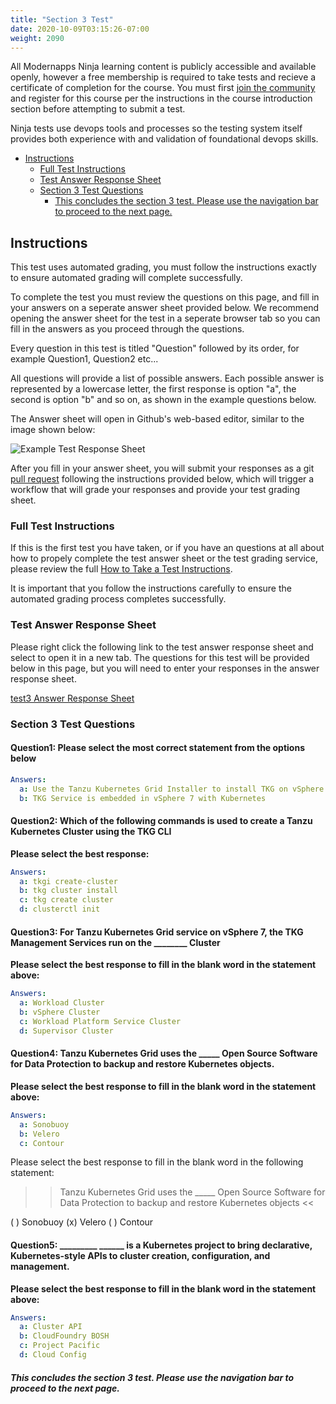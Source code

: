 ```yaml
---
title: "Section 3 Test"
date: 2020-10-09T03:15:26-07:00
weight: 2090
---
```


All Modernapps Ninja learning content is publicly accessible and available openly, however a free membership is required to take tests and recieve a certificate of completion for the course. You must first [join the community](https://modernapps.ninja/about/membership/) and register for this course per the instructions in the course introduction section before attempting to submit a test.

Ninja tests use devops tools and processes so the testing system itself provides both experience with and validation of foundational devops skills. 

- [Instructions](#instructions)
  - [Full Test Instructions](#full-test-instructions)
  - [Test Answer Response Sheet](#test-answer-response-sheet)
  - [Section 3 Test Questions](#section-3-test-questions)
      - [This concludes the section 3 test. Please use the navigation bar to proceed to the next page.](#this-concludes-the-section-3-test-please-use-the-navigation-bar-to-proceed-to-the-next-page)

## Instructions

This test uses automated grading, you must follow the instructions exactly to ensure automated grading will complete successfully. 

To complete the test you must review the questions on this page, and fill in your answers on a seperate answer sheet provided below. We recommend opening the answer sheet for the test in a seperate browser tab so you can fill in the answers as you proceed through the questions. 

Every question in this test is titled "Question" followed by its order, for example Question1, Question2 etc...

All questions will provide a list of possible answers. Each possible answer is represented by a lowercase letter, the first response is option "a", the second is option "b" and so on, as shown in the example questions below. 

The Answer sheet will open in Github's web-based editor, similar to the image shown below:

![Example Test Response Sheet](/vspheretanzu101_vt7301/admin/assets/images/blank_test_screen_example.png)  

After you fill in your answer sheet, you will submit  your responses as a git [pull request](https://docs.github.com/en/github/collaborating-with-issues-and-pull-requests/about-pull-requests) following the instructions provided below, which will trigger a workflow that will grade your responses and provide your test grading sheet. 

### Full Test Instructions

If this is the first test you have taken, or if you have an questions at all about how to propely complete the test answer sheet or the test grading service, please review the full [How to Take a Test Instructions](https://modernapps.ninja/course_repo_template_ct8279/docs/reference/testinstructions/).  

It is important that you follow the instructions carefully to ensure the automated grading process completes successfully.

### Test Answer Response Sheet

Please right click the following link to the test answer response sheet and select to open it in a new tab. The questions for this test will be provided below in this page, but you will need to enter your responses in the answer response sheet. 

[test3 Answer Response Sheet](https://github.com/modernappsninja/vspheretanzu101_vt7301/edit/main/static/admin/userdata/tests/test3.yml)  

### Section 3 Test Questions

#### **Question1:** Please select the most correct statement from the options below <!-- omit in toc -->

```yml
Answers:
  a: Use the Tanzu Kubernetes Grid Installer to install TKG on vSphere 7
  b: TKG Service is embedded in vSphere 7 with Kubernetes

```

#### **Question2:** Which of the following commands is used to create a Tanzu Kubernetes Cluster using the TKG CLI  <!-- omit in toc -->

**Please select the best response:**

```yml
Answers:
  a: tkgi create-cluster
  b: tkg cluster install
  c: tkg create cluster
  d: clusterctl init
```

#### **Question3:** For Tanzu Kubernetes Grid service on vSphere 7, the TKG Management Services run on the ________ Cluster <!-- omit in toc -->

**Please select the best response to fill in the blank word in the statement above:**

```yml
Answers:
  a: Workload Cluster
  b: vSphere Cluster
  c: Workload Platform Service Cluster
  d: Supervisor Cluster
```

#### **Question4:** Tanzu Kubernetes Grid uses the _____ Open Source Software for Data Protection to backup and restore Kubernetes objects. <!-- omit in toc -->

**Please select the best response to fill in the blank word in the statement above:**

```yml
Answers:
  a: Sonobuoy
  b: Velero
  c: Contour
```

Please select the best response to fill in the blank word in the following statement:

>>Tanzu Kubernetes Grid uses the _____ Open Source Software for Data Protection to backup and restore Kubernetes objects <<

( ) Sonobuoy
(x) Velero
( ) Contour


#### **Question5:** _________ ______ is a Kubernetes project to bring declarative, Kubernetes-style APIs to cluster creation, configuration, and management. <!-- omit in toc -->

**Please select the best response to fill in the blank word in the statement above:**

```yml
Answers:
  a: Cluster API
  b: CloudFoundry BOSH
  c: Project Pacific
  d: Cloud Config
```

##### This concludes the section 3 test. Please use the navigation bar to proceed to the next page.
